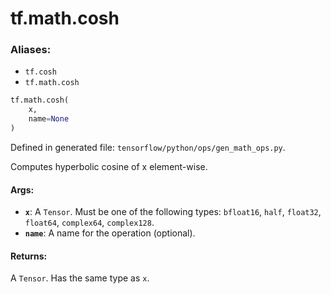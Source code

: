 <div itemscope itemtype="http://developers.google.com/ReferenceObject">
<meta itemprop="name" content="tf.math.cosh" />
<meta itemprop="path" content="Stable" />
</div>

# tf.math.cosh

### Aliases:

* `tf.cosh`
* `tf.math.cosh`

``` python
tf.math.cosh(
    x,
    name=None
)
```



Defined in generated file: `tensorflow/python/ops/gen_math_ops.py`.

Computes hyperbolic cosine of x element-wise.

#### Args:

* <b>`x`</b>: A `Tensor`. Must be one of the following types: `bfloat16`, `half`, `float32`, `float64`, `complex64`, `complex128`.
* <b>`name`</b>: A name for the operation (optional).


#### Returns:

A `Tensor`. Has the same type as `x`.